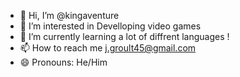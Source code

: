 - 👋 Hi, I’m @kingaventure
- 👀 I’m interested in Develloping video games
- 🌱 I’m currently learning a lot of diffrent languages !
- 📫 How to reach me j.groult45@gmail.com
- 😄 Pronouns: He/Him



